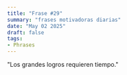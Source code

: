 ```yaml
---
title: "Frase #29"
summary: "frases motivadoras diarias"
date: "May 02 2025"
draft: false
tags:
- Phrases
---
```


"Los grandes logros requieren tiempo."
